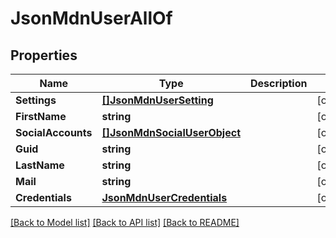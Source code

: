 # JsonMdnUserAllOf

## Properties

Name | Type | Description | Notes
------------ | ------------- | ------------- | -------------
**Settings** | [**[]JsonMdnUserSetting**](json_MDN_UserSetting.md) |  | [optional] 
**FirstName** | **string** |  | [optional] 
**SocialAccounts** | [**[]JsonMdnSocialUserObject**](json_MDN_SocialUserObject.md) |  | [optional] 
**Guid** | **string** |  | [optional] 
**LastName** | **string** |  | [optional] 
**Mail** | **string** |  | [optional] 
**Credentials** | [**JsonMdnUserCredentials**](json_MDN_UserCredentials.md) |  | [optional] 

[[Back to Model list]](../README.md#documentation-for-models) [[Back to API list]](../README.md#documentation-for-api-endpoints) [[Back to README]](../README.md)


